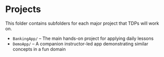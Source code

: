 # Projects

This folder contains subfolders for each major project that TDPs will work on.

- `BankingApp/` – The main hands-on project for applying daily lessons
- `DemoApp/` – A companion instructor-led app demonstrating similar concepts in a fun domain
